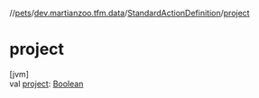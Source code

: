 //[pets](../../../index.md)/[dev.martianzoo.tfm.data](../index.md)/[StandardActionDefinition](index.md)/[project](project.md)

# project

[jvm]\
val [project](project.md): [Boolean](https://kotlinlang.org/api/latest/jvm/stdlib/kotlin/-boolean/index.html)
